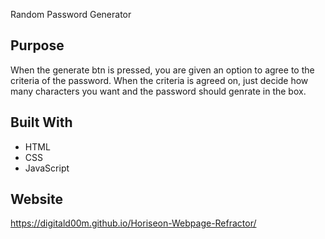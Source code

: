 Random Password Generator

## Purpose
When the generate btn is pressed, you are given an option to agree to the criteria of the password. When the criteria is agreed on, just decide how many characters you want and the password should genrate in the box.

## Built With
* HTML
* CSS
* JavaScript

## Website
https://digitald00m.github.io/Horiseon-Webpage-Refractor/


